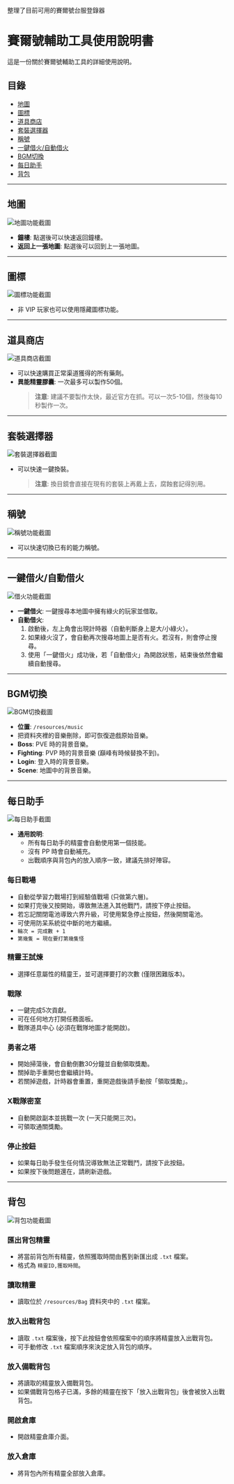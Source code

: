 整理了目前可用的賽爾號台服登錄器
<h1>賽爾號輔助工具使用說明書</h1>
<p>這是一份關於賽爾號輔助工具的詳細使用說明。</p>

<h2 id="目錄">目錄</h2>
<ul>
<li><a href="#地圖">地圖</a></li>
<li><a href="#圖標">圖標</a></li>
<li><a href="#道具商店">道具商店</a></li>
<li><a href="#套裝選擇器">套裝選擇器</a></li>
<li><a href="#稱號">稱號</a></li>
<li><a href="#一鍵借火自動借火">一鍵借火/自動借火</a></li>
<li><a href="#bgm切換">BGM切換</a></li>
<li><a href="#每日助手">每日助手</a></li>
<li><a href="#背包">背包</a></li>
</ul>

<hr>

<h2 id="地圖">地圖</h2>
<p><img src="請在此處貼上您的圖片網址" alt="地圖功能截圖"></p>
<ul>
<li><strong>鐘樓</strong>: 點選後可以快速返回鐘樓。</li>
<li><strong>返回上一張地圖</strong>: 點選後可以回到上一張地圖。</li>
</ul>

<hr>

<h2 id="圖標">圖標</h2>
<p><img src="請在此處貼上您的圖片網址" alt="圖標功能截圖"></p>
<ul>
<li>非 VIP 玩家也可以使用隱藏圖標功能。</li>
</ul>

<hr>

<h2 id="道具商店">道具商店</h2>
<p><img src="請在此處貼上您的圖片網址" alt="道具商店截圖"></p>
<ul>
<li>可以快速購買正常渠道獲得的所有藥劑。</li>
<li><strong>異能精靈膠囊</strong>: 一次最多可以製作50個。
<blockquote><strong>注意</strong>: 建議不要製作太快，最近官方在抓。可以一次5-10個，然後每10秒製作一次。</blockquote>
</li>
</ul>

<hr>

<h2 id="套裝選擇器">套裝選擇器</h2>
<p><img src="請在此處貼上您的圖片網址" alt="套裝選擇器截圖"></p>
<ul>
<li>可以快速一鍵換裝。
<blockquote><strong>注意</strong>: 換目鏡會直接在現有的套裝上再戴上去，腐蝕套記得別用。</blockquote>
</li>
</ul>

<hr>

<h2 id="稱號">稱號</h2>
<p><img src="請在此處貼上您的圖片網址" alt="稱號功能截圖"></p>
<ul>
<li>可以快速切換已有的能力稱號。</li>
</ul>

<hr>

<h2 id="一鍵借火自動借火">一鍵借火/自動借火</h2>
<p><img src="請在此處貼上您的圖片網址" alt="借火功能截圖"></p>
<ul>
<li><strong>一鍵借火</strong>: 一鍵搜尋本地圖中擁有綠火的玩家並借取。</li>
<li><strong>自動借火</strong>:
<ol>
<li>啟動後，左上角會出現計時器（自動判斷身上是大/小綠火）。</li>
<li>如果綠火沒了，會自動再次搜尋地圖上是否有火。若沒有，則會停止搜尋。</li>
<li>使用「一鍵借火」成功後，若「自動借火」為開啟狀態，結束後依然會繼續自動搜尋。</li>
</ol>
</li>
</ul>

<hr>

<h2 id="bgm切換">BGM切換</h2>
<p><img src="請在此處貼上您的圖片網址" alt="BGM切換截圖"></p>
<ul>
<li><strong>位置</strong>: <code>/resources/music</code></li>
<li>把資料夾裡的音樂刪除，即可恢復遊戲原始音樂。</li>
<li><strong>Boss</strong>: PVE 時的背景音樂。</li>
<li><strong>Fighting</strong>: PVP 時的背景音樂 (巔峰有時候替換不到)。</li>
<li><strong>Login</strong>: 登入時的背景音樂。</li>
<li><strong>Scene</strong>: 地圖中的背景音樂。</li>
</ul>

<hr>

<h2 id="每日助手">每日助手</h2>
<p><img src="請在此處貼上您的圖片網址" alt="每日助手截圖"></p>
<ul>
<li><strong>通用說明</strong>:
<ul>
<li>所有每日助手的精靈會自動使用第一個技能。</li>
<li>沒有 PP 時會自動補充。</li>
<li>出戰順序與背包內的放入順序一致，建議先排好陣容。</li>
</ul>
</li>
</ul>

<h3>每日戰場</h3>
<ul>
<li>自動從學習力戰場打到經驗值戰場 (只做第六層)。</li>
<li>如果打完後又按開始，導致無法進入其他戰鬥，請按下停止按鈕。</li>
<li>若忘記關閉電池導致六界升級，可使用緊急停止按鈕，然後開關電池。</li>
<li>可使用防呆系統從中斷的地方繼續。</li>
<li><code>輪次 = 完成數 + 1</code></li>
<li><code>第幾隻 = 現在要打第幾隻怪</code></li>
</ul>

<h3>精靈王試煉</h3>
<ul>
<li>選擇任意屬性的精靈王，並可選擇要打的次數 (僅限困難版本)。</li>
</ul>

<h3>戰隊</h3>
<ul>
<li>一鍵完成5次貢獻。</li>
<li>可在任何地方打開任務面板。</li>
<li>戰隊道具中心 (必須在戰隊地圖才能開啟)。</li>
</ul>

<h3>勇者之塔</h3>
<ul>
<li>開始掃蕩後，會自動倒數30分鐘並自動領取獎勵。</li>
<li>關掉助手重開也會繼續計時。</li>
<li>若關掉遊戲，計時器會重置，重開遊戲後請手動按「領取獎勵」。</li>
</ul>

<h3>X戰隊密室</h3>
<ul>
<li>自動開啟副本並挑戰一次 (一天只能開三次)。</li>
<li>可領取通關獎勵。</li>
</ul>

<h3>停止按鈕</h3>
<ul>
<li>如果每日助手發生任何情況導致無法正常戰鬥，請按下此按鈕。</li>
<li>如果按下後問題還在，請刷新遊戲。</li>
</ul>

<hr>

<h2 id="背包">背包</h2>
<p><img src="請在此處貼上您的圖片網址" alt="背包功能截圖"></p>
<h3>匯出背包精靈</h3>
<ul>
<li>將當前背包所有精靈，依照獲取時間由舊到新匯出成 <code>.txt</code> 檔案。</li>
<li>格式為 <code>精靈ID,獲取時間</code>。</li>
</ul>

<h3>讀取精靈</h3>
<ul>
<li>讀取位於 <code>/resources/Bag</code> 資料夾中的 <code>.txt</code> 檔案。</li>
</ul>

<h3>放入出戰背包</h3>
<ul>
<li>讀取 <code>.txt</code> 檔案後，按下此按鈕會依照檔案中的順序將精靈放入出戰背包。</li>
<li>可手動修改 <code>.txt</code> 檔案順序來決定放入背包的順序。</li>
</ul>

<h3>放入備戰背包</h3>
<ul>
<li>將讀取的精靈放入備戰背包。</li>
<li>如果備戰背包格子已滿，多餘的精靈在按下「放入出戰背包」後會被放入出戰背包。</li>
</ul>

<h3>開啟倉庫</h3>
<ul>
<li>開啟精靈倉庫介面。</li>
</ul>

<h3>放入倉庫</h3>
<ul>
<li>將背包內所有精靈全部放入倉庫。</li>
</ul>
